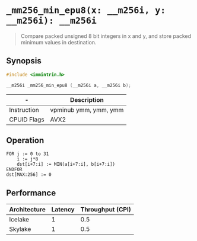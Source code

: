 `_mm256_min_epu8(x: __m256i, y: __m256i): __m256i`
==================================================

> Compare packed unsigned 8 bit integers in x and y, and store packed minimum values in destination.

## Synopsis

```c
#include <immintrin.h>

__m256i _mm256_min_epu8 (__m256i a, __m256i b);
```

| -           | Description           |
| ----------- | --------------------- |
| Instruction | vpminub ymm, ymm, ymm |
| CPUID Flags | AVX2                  |

## Operation

```
FOR j := 0 to 31
	i := j*8
	dst[i+7:i] := MIN(a[i+7:i], b[i+7:i])
ENDFOR
dst[MAX:256] := 0
```

## Performance

| Architecture | Latency | Throughput (CPI) |
| ------------ | ------- | ---------------- |
| Icelake      | 1       | 0.5              |
| Skylake      | 1       | 0.5              |
